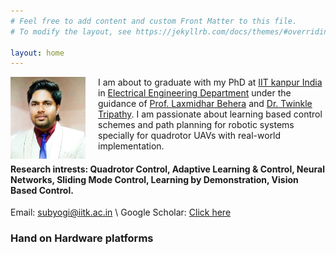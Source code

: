```yaml
---
# Feel free to add content and custom Front Matter to this file.
# To modify the layout, see https://jekyllrb.com/docs/themes/#overriding-theme-defaults

layout: home
---
```

<div style="float: left; margin-right: 20px;">
   <img src="/image/cropped.png" alt="Image Alt Text" style="width: 120px; height: auto;">
</div>

I am about to graduate with my PhD at <a href="https://www.iitk.ac.in" class="highlighted">IIT kanpur India</a> in 
<a href="https://www.iitk.ac.in/ee/pg-students-stream-wise-list" class="highlighted">Electrical Engineering Department</a> under the guidance 
of <a href="https://iitmandi.ac.in/director.php" class="highlighted">Prof. Laxmidhar Behera</a> and
<a href="https://www.iitk.ac.in/new/twinkle-tripathy" class="highlighted">Dr. Twinkle Tripathy</a>. 
I am passionate about learning based control schemes and path planning for robotic systems specially for quadrotor UAVs with real-world implementation.
#### <a class="highlighted">Research intrests: </a> Quadrotor Control, Adaptive Learning & Control, Neural Networks, Sliding Mode Control, Learning by Demonstration, Vision Based Control.
Email: <a class="highlighted">subyogi@iitk.ac.in</a> \\
Google Scholar: <a href="https://scholar.google.co.in/citations?user=rlVR6bYAAAAJ&hl=en" class="highlighted">Click here</a>

### <b> Hand on Hardware platforms </b>
<head>
    <style>
        /* Style for the two columns */
        .column {
            float: left;
            width: 45%; /* Set the width to 50% for a two-column layout */
            padding: 10px;
        }

        /* Clear the float to prevent content below from wrapping around */
        .clearfix::after {
            content: "";
            clear: both;
            display: table;
        }
    </style>
</head>

<body>
<div class="clearfix">
    <div class="column">
        <img src="/image/drone.png" alt="Image 1" style="width: 700px; height: auto;">
        <p>Customized quadrotor platform</p>
    </div>
    <div class="column">
        <img src="/image/mobile_robot.png" alt="Image 2" style="width: 192px; height: auto;">
        <p>Pioneer p3-dx mobile robot</p>
    </div>
</div>
</body>

